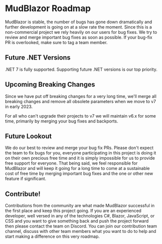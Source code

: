 # MudBlazor Roadmap

MudBlazor is stable, the number of bugs has gone down dramatically and further development is going on at a slow rate the moment. Since this is a non-commercial project we rely heavily on our users for bug fixes. 
We try to review and merge important bug fixes as soon as possible. If your bug-fix PR is overlooked, make sure to tag a team member. 

## Future .NET Versions
.NET 7 is fully supported. Supporting future .NET versions is our top priority.

## Upcoming Breaking Changes

Since we have put off breaking changes for a very long time, we'll merge all breaking changes and remove all obsolete parameters 
when we move to v7 in early 2023. 

For all who can't upgrade their projects to v7 we will maintain v6.x for some time, primarily by merging your bug fixes and backports.

## Future Lookout

We do our best to review and merge your bug fix PRs. Please don't expect the team to fix bugs for you, everyone participating in this project is doing it on their own precious free time and it is simply 
impossible for us to provide free support for everyone. That being said, we feel responsible for MudBlazor and will keep it going 
for a long time to come at a sustainable cost of free time by merging important bug fixes and the one or other new feature if 
significant. 

## Contribute!

Contributions from the community are what made MudBlazor successful in the first place and keep this project going. If you are an experienced developer, well versed in any of the technologies C#, Blazor, JavaScript, or CSS and you want to give something back and push the project forward then please contact the team on Discord. You can join our contribution team channel, discuss with other team members what you want to do to help and start making a difference on this very roadmap. 
